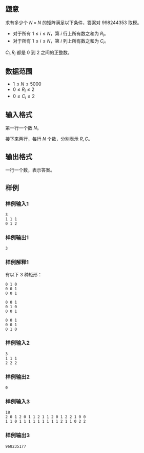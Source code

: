 ## 题意

求有多少个 $N\times N$ 的矩阵满足以下条件，答案对 $998244353$ 取模。

- 对于所有 $1\le i\le N$，第 $i$ 行上所有数之和为 $R_i$。
- 对于所有 $1\le i\le N$，第 $i$ 列上所有数之和为 $C_i$。

$C_i,R_i$ 都是 $0$ 到 $2$ 之间的正整数。

## 数据范围

- $1\le N\le 5000$
- $0\le R_i\le 2$
- $0\le C_i\le 2$

## 输入格式

第一行一个数 $N$。

接下来两行，每行 $N$ 个数，分别表示 $R,C$。

## 输出格式

一行一个数，表示答案。

## 样例

### 样例输入1

```
3
1 1 1
0 1 2
```

### 样例输出1

```
3
```

### 样例解释1

有以下 $3$ 种矩形：

```
0 1 0
0 0 1
0 0 1
```

```
0 0 1
0 1 0
0 0 1
```

```
0 0 1
0 0 1
0 1 0
```

### 样例输入2

```
3
1 1 1
2 2 2
```

### 样例输出2

```
0
```

### 样例输入3

```
18
2 0 1 2 0 1 1 2 1 1 2 0 1 2 2 1 0 0
1 1 0 1 1 1 1 1 1 1 1 1 2 1 1 0 2 2
```

### 样例输出3

```
968235177
```
